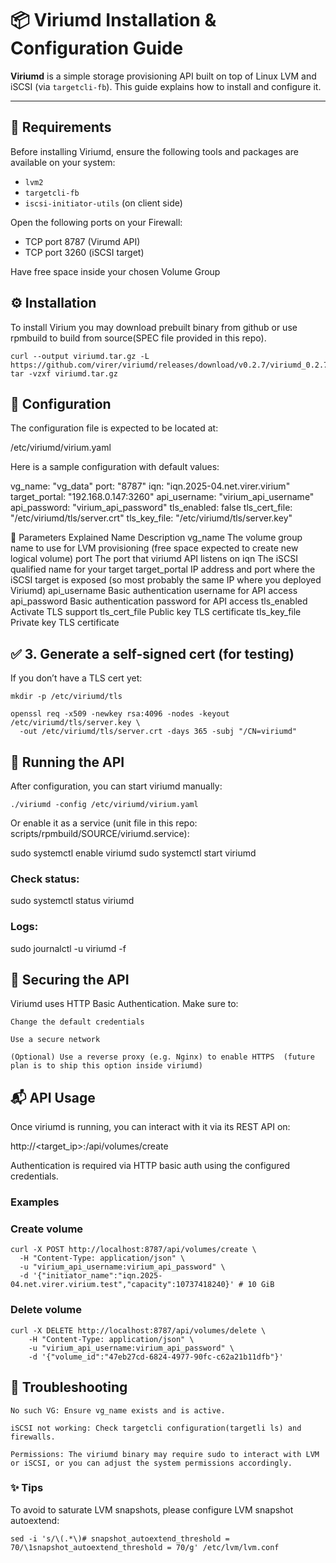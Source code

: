 # 📦 Viriumd Installation & Configuration Guide

**Viriumd** is a simple storage provisioning API built on top of Linux LVM and iSCSI (via `targetcli-fb`). This guide explains how to install and configure it.

---

## 🚀 Requirements

Before installing Viriumd, ensure the following tools and packages are available on your system:

- `lvm2`
- `targetcli-fb`
- `iscsi-initiator-utils` (on client side)

Open the following ports on your Firewall:

- TCP port 8787 (Virumd API)
- TCP port 3260 (iSCSI target)

Have free space inside your chosen Volume Group

## ⚙️ Installation

To install Virium you may download prebuilt binary from github or use rpmbuild to build from source(SPEC file provided in this repo).

```
curl --output viriumd.tar.gz -L https://github.com/virer/viriumd/releases/download/v0.2.7/viriumd_0.2.7_linux_amd64.tar.gz
tar -vzxf viriumd.tar.gz
```

## 🔧 Configuration

The configuration file is expected to be located at:

/etc/viriumd/virium.yaml

Here is a sample configuration with default values:

vg_name: "vg_data"
port: "8787"
iqn: "iqn.2025-04.net.virer.virium"
target_portal: "192.168.0.147:3260"
api_username: "virium_api_username"
api_password: "virium_api_password"
tls_enabled: false
tls_cert_file: "/etc/viriumd/tls/server.crt"
tls_key_file: "/etc/viriumd/tls/server.key"

🔐 Parameters Explained
Name	Description
vg_name	The volume group name to use for LVM provisioning (free space expected to create new logical volume)
port	The port that viriumd API listens on
iqn	The iSCSI qualified name for your target
target_portal	IP address and port where the iSCSI target is exposed (so most probably the same IP where you deployed Viriumd)
api_username	Basic authentication username for API access
api_password	Basic authentication password for API access
tls_enabled     Activate TLS support
tls_cert_file   Public key TLS certificate
tls_key_file    Private key TLS certificate

## ✅ 3. Generate a self-signed cert (for testing)

If you don’t have a TLS cert yet:

```
mkdir -p /etc/viriumd/tls

openssl req -x509 -newkey rsa:4096 -nodes -keyout /etc/viriumd/tls/server.key \
  -out /etc/viriumd/tls/server.crt -days 365 -subj "/CN=viriumd"
```

## 🧪 Running the API

After configuration, you can start viriumd manually:

```
./viriumd -config /etc/viriumd/virium.yaml
```

Or enable it as a service (unit file in this repo: scripts/rpmbuild/SOURCE/viriumd.service):

sudo systemctl enable viriumd
sudo systemctl start viriumd

### Check status:

sudo systemctl status viriumd

### Logs:

sudo journalctl -u viriumd -f

## 🔐 Securing the API

Viriumd uses HTTP Basic Authentication. Make sure to:

    Change the default credentials

    Use a secure network

    (Optional) Use a reverse proxy (e.g. Nginx) to enable HTTPS  (future plan is to ship this option inside viriumd)


## 📬 API Usage

Once viriumd is running, you can interact with it via its REST API on:

http://<target_ip>:<port>/api/volumes/create

Authentication is required via HTTP basic auth using the configured credentials.    

### Examples

### Create volume

```
curl -X POST http://localhost:8787/api/volumes/create \
  -H "Content-Type: application/json" \
  -u "virium_api_username:virium_api_password" \
  -d '{"initiator_name":"iqn.2025-04.net.virer.virium.test","capacity":10737418240}' # 10 GiB
```

### Delete volume

```
curl -X DELETE http://localhost:8787/api/volumes/delete \
    -H "Content-Type: application/json" \
    -u "virium_api_username:virium_api_password" \
    -d '{"volume_id":"47eb27cd-6824-4977-90fc-c62a21b11dfb"}'
```

## 🧹 Troubleshooting

    No such VG: Ensure vg_name exists and is active.

    iSCSI not working: Check targetcli configuration(targetli ls) and firewalls.

    Permissions: The viriumd binary may require sudo to interact with LVM or iSCSI, or you can adjust the system permissions accordingly.

### ✨ Tips

To avoid to saturate LVM snapshots, please configure LVM snapshot autoextend:
```
sed -i 's/\(.*\)# snapshot_autoextend_threshold = 70/\1snapshot_autoextend_threshold = 70/g' /etc/lvm/lvm.conf 
```